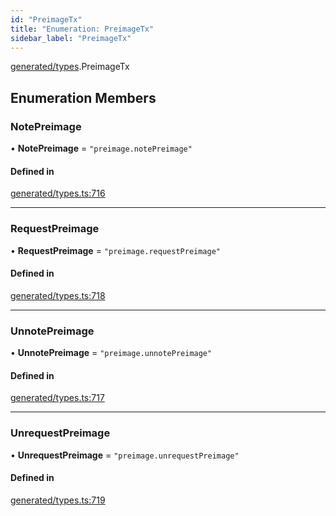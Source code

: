 ```yaml
---
id: "PreimageTx"
title: "Enumeration: PreimageTx"
sidebar_label: "PreimageTx"
---
```


[generated/types](../../../../modules/Generated/Types/Types.md).PreimageTx

## Enumeration Members

### NotePreimage

• **NotePreimage** = ``"preimage.notePreimage"``

#### Defined in

[generated/types.ts:716](https://github.com/PolymeshAssociation/polymesh-sdk/blob/31fdce23/src/generated/types.ts#L716)

___

### RequestPreimage

• **RequestPreimage** = ``"preimage.requestPreimage"``

#### Defined in

[generated/types.ts:718](https://github.com/PolymeshAssociation/polymesh-sdk/blob/31fdce23/src/generated/types.ts#L718)

___

### UnnotePreimage

• **UnnotePreimage** = ``"preimage.unnotePreimage"``

#### Defined in

[generated/types.ts:717](https://github.com/PolymeshAssociation/polymesh-sdk/blob/31fdce23/src/generated/types.ts#L717)

___

### UnrequestPreimage

• **UnrequestPreimage** = ``"preimage.unrequestPreimage"``

#### Defined in

[generated/types.ts:719](https://github.com/PolymeshAssociation/polymesh-sdk/blob/31fdce23/src/generated/types.ts#L719)
